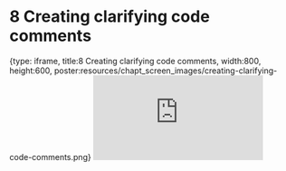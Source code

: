 # 8 Creating clarifying code comments
 
{type: iframe, title:8 Creating clarifying code comments, width:800, height:600, poster:resources/chapt_screen_images/creating-clarifying-code-comments.png}
![](https://jhudatascience.org/Documentation_and_Usability/no_toc/creating-clarifying-code-comments.html)
 

 
